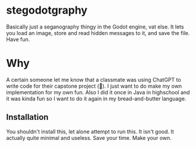 # stegodotgraphy
Basically just a seganography thingy in the Godot engine, vat else. It lets you load an image, store and read hidden messages to it, and save the file. Have fun.

# Why
A certain someone let me know that a classmate was using ChatGPT to write code for their capstone project (🤮). I just want to do make my own implementation for my own fun. Also I did it once in Java in highschool and it was kinda fun so I want to do it again in my bread-and-butter language.

## Installation
You shouldn't install this, let alone attempt to run this. It isn't good. It actually quite minimal and useless. Save your time. Make your own.
